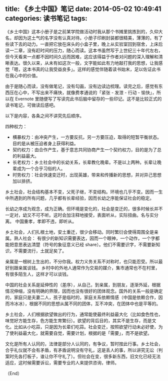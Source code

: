 title: 《乡土中国》笔记
date: 2014-05-02 10:49:41
categories: 读书笔记
tags:
---
《乡土中国》这本小册子是之前某学院做活动时我从那个书摊里挑拣到的，久仰大名，却因为这土气的名字没有认真对待。小册子印刷封装都很精美，薄薄的，有了些读下去的动力。一直把它放在床头的小盒子里，晚上从实验室回到宿舍，上床后读一二章，没有赶时间的压力，随心而读。这本书虽然写于上世纪三十年代左右，但今天看来一点都不因时间久远而困难，这应该得益于作者对问题的深入理解和清晰表达。很久以来，从未有如这次一般，文字能如此有力地敲打我的思想，让我感觉「嗯，这本书真的让我受益良多」。这样的感觉伴随着读书始末，足以佐证此书在我心中的价值。

由于是随心而读，没有做笔记，没有勾画，没有边读边梳理。读完之后，感觉有东西压在心中，不写出来不痛快，就像费孝通说的「紧张 - 发泄 - 行动 - 愉快」，所以在 Evernote 里随便写了写读完此书后脑中留存的一些印记。这不是比较正式的读书笔记，可做读后感吧。

<!--more-->

以下是内容，各条之间不讲究先后顺序。


四种权力：

- 横暴权力：由冲突产生，一方要反抗，另一方要压迫，取得的短暂平衡状态。目的是从被压迫者身上获得利益。
- 契约权力：由合作产生，基于意志共同协商产生一个契约权力，目的是为了总的利益最大。
- 长老权力：乡土社会中的长幼关系，长辈教化晚辈。不是以上两种。长辈让晚辈成为一个合乎习俗的人。
- 时势权力：社会快速变迁时，出现英雄，带来和传播新的思想，并对异己思想加以排挤。

乡土社会，社会结构基本不变，父死子继，不变结构。环境也几乎不变。因而一生中所遇到的所有问题，几乎都有长辈经验，因而长幼之序能保证社会的稳定。

长幼之序成为观念，成为正确。但环境是变化的，社会是变迁的，很多时候长并不一定对，幼又不可不听。这时会加注释地接受，表面听从，实际扭曲。名与实分离。 中国重孝，孝即不违，即听从。

乡土社会，人们扎根土地，安土重迁，很少会移动。同时繁衍会使得周围全是亲属。熟人社会：
有很少的新知识需要表达，因而一个眼神，一个动作，一个字都能把意思表达清楚（符号的象征意义已经 share）。他们不需要识字，不需要新知识，不需要流行，土就足矣了。

亲属是一根树上生出的，不分你我。权力义务关系不对称时，也只能忍受。所以最好别跟亲属谈钱。 乡村中的外地人通常作为交易的媒介，集市通常也不在村里，有很多陌生人，这样才可以谈钱。

中国的社会关系是延伸性的（差序），从自己，到亲属，到朋友，逐渐外延，根据情况伸缩，没有明确的界限，因而也没有很好的团体观念。国外的关系一般是确定的，家庭只是夫妻二人，孩子是临时的，家庭关系依赖情感（中国是依赖合作，因而冷冰冰），根据不同的思想从属不同的团体，互不冲突，在团体中也是平等的。

乡土社会，人们根据欲望做出的行为，通常能使最终利益最大化（比如食色性也，味觉好方能生存，色方能生育繁衍）。欲望的背后目的，其实不是生存，而是文化。比如从小吃蒜，只是因为长辈们吃蒜。社会变迁，按照欲望行动未必好使，为了使利益最大化，就需要自觉，需要计划，根据的是「需要」，而不是欲望。

文化是所有人认同的，法律是部分人认同的，有争议，暂时按此行事。乡土社会，合乎礼仪就不会有矛盾，有矛盾说明没有守礼，这是丢人的事，所以讲究无讼（判案时先各打板子，谁让你不守礼了）。但社会在变，很多新东西，旧文化已经无法适应，这时候需要诉讼，需要专业的人来提供咨询，律师。

（End）